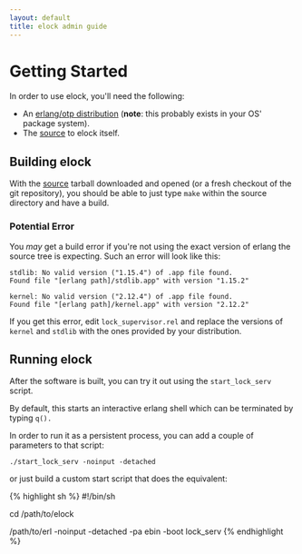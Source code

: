 ```yaml
---
layout: default
title: elock admin guide
---
```


# Getting Started

In order to use elock, you'll need the following:

* An [erlang/otp distribution][erlang] (**note**: this probably exists
  in your OS' package system).
* The [source][src] to elock itself.

## Building elock

With the [source][src] tarball downloaded and opened (or a fresh
checkout of the git repository), you should be able to just type
`make` within the source directory and have a build.

### Potential Error

You *may* get a build error if you're not using the exact version of
erlang the source tree is expecting.  Such an error will look like
this:

    stdlib: No valid version ("1.15.4") of .app file found.
    Found file "[erlang path]/stdlib.app" with version "1.15.2"

    kernel: No valid version ("2.12.4") of .app file found.
    Found file "[erlang path]/kernel.app" with version "2.12.2"

If you get this error, edit `lock_supervisor.rel` and replace the
versions of `kernel` and `stdlib` with the ones provided by your distribution.

## Running elock

After the software is built, you can try it out using the
`start_lock_serv` script.

By default, this starts an interactive erlang shell which can be
terminated by typing `q().`

In order to run it as a persistent process, you can add a couple of
parameters to that script:

    ./start_lock_serv -noinput -detached

or just build a custom start script that does the equivalent:

{% highlight sh %}
#!/bin/sh

cd /path/to/elock

/path/to/erl -noinput -detached -pa ebin -boot lock_serv
{% endhighlight %}

[erlang]:http://erlang.org/
[src]:http://github.com/dustin/elock/tarball/master "latest master"
